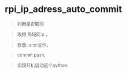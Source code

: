 # rpi_ip_adress_auto_commit

> 判断是否联网

> 取得 局域网ip ，

> 修改 ip.txt文件，

> commit push,

> 实现开机启动这个python.

